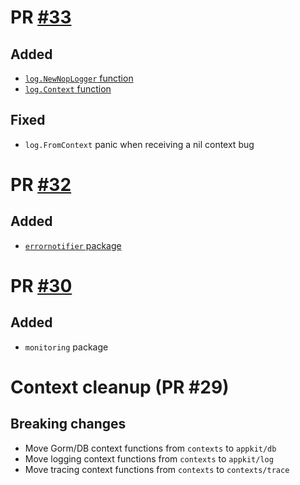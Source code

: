 # PR [#33](https://github.com/theplant/appkit/pull/32)

## Added

* [`log.NewNopLogger` function](https://github.com/theplant/appkit/blob/add-nop-logger/log/log.go#L60-L64)
* [`log.Context` function](https://github.com/theplant/appkit/blob/add-nop-logger/log/context.go#L29-L32)

## Fixed

* `log.FromContext` panic when receiving a nil context bug

# PR [#32](https://github.com/theplant/appkit/pull/32)

## Added

* [`errornotifier` package](errornotifier/README.md)

# PR [#30](https://github.com/theplant/appkit/pull/30)

## Added

* `monitoring` package


# Context cleanup (PR #29)

## Breaking changes

* Move Gorm/DB context functions from `contexts` to `appkit/db`
* Move logging context functions from `contexts` to `appkit/log`
* Move tracing context functions from `contexts` to `contexts/trace`
